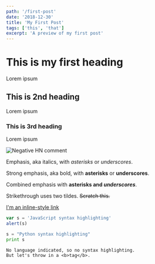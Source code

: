 ```yaml
---
path: '/first-post'
date: '2018-12-30'
title: 'My First Post'
tags: ['this', 'that']
excerpt: 'A preview of my first post'
---
```


# This is my first heading

Lorem ipsum

## This is 2nd heading

Lorem ipsum

### This is 3rd heading

Lorem ipsum

![Negative HN comment](./meetup2.jpg)

Emphasis, aka italics, with _asterisks_ or _underscores_.

Strong emphasis, aka bold, with **asterisks** or **underscores**.

Combined emphasis with **asterisks and _underscores_**.

Strikethrough uses two tildes. ~~Scratch this.~~

[I'm an inline-style link](https://www.google.com)

```javascript
var s = 'JavaScript syntax highlighting'
alert(s)
```

```python
s = "Python syntax highlighting"
print s
```

```
No language indicated, so no syntax highlighting.
But let's throw in a <b>tag</b>.
```
